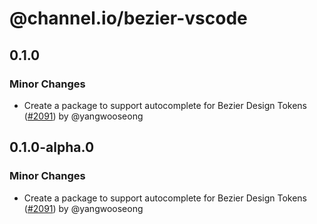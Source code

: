 # @channel.io/bezier-vscode

## 0.1.0

### Minor Changes

- Create a package to support autocomplete for Bezier Design Tokens ([#2091](https://github.com/channel-io/bezier-react/pull/2091)) by @yangwooseong

## 0.1.0-alpha.0

### Minor Changes

- Create a package to support autocomplete for Bezier Design Tokens ([#2091](https://github.com/channel-io/bezier-react/pull/2091)) by @yangwooseong
